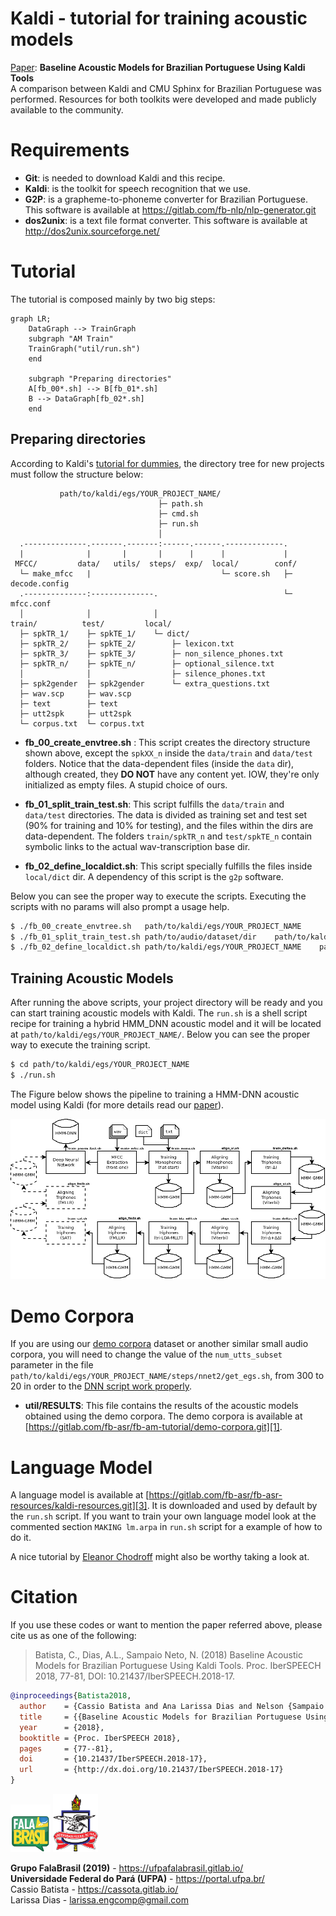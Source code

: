 # Kaldi - tutorial for training acoustic models

[Paper](https://www.isca-speech.org/archive/IberSPEECH_2018/abstracts/IberS18_P1-13_Batista.html): **Baseline Acoustic Models for Brazilian Portuguese Using Kaldi Tools**    
A comparison between Kaldi and CMU Sphinx for Brazilian Portuguese was
performed. Resources for both toolkits were developed and made publicly 
available to the community.
    
# Requirements
* **Git**: is needed to download Kaldi and this recipe.
* **Kaldi**: is the toolkit for speech recognition that we use.
* **G2P**: is a grapheme-to-phoneme converter for Brazilian Portuguese. This software is available at https://gitlab.com/fb-nlp/nlp-generator.git     
* **dos2unix**: is a text file format converter. This software is available at http://dos2unix.sourceforge.net/     

# Tutorial
The tutorial is composed mainly by two big steps:

```mermaid
graph LR;
    DataGraph --> TrainGraph
    subgraph "AM Train"
    TrainGraph("util/run.sh")
    end
    
    subgraph "Preparing directories"
    A[fb_00*.sh] --> B[fb_01*.sh]
    B --> DataGraph[fb_02*.sh]
    end
```


## Preparing directories
According to Kaldi's [tutorial for dummies](http://kaldi-asr.org/doc/kaldi_for_dummies.html),
the directory tree for new projects must follow the structure below:

```text
           path/to/kaldi/egs/YOUR_PROJECT_NAME/
                                 ├─ path.sh
                                 ├─ cmd.sh
                                 ├─ run.sh
                                 │ 
  .--------------.-------.-------:------.------.-------------.
  |              |       |       |      |      |             |
 MFCC/         data/   utils/  steps/  exp/  local/        conf/
  └─ make_mfcc   |                             └─ score.sh   ├─ decode.config
  .--------------:--------------.                            └─ mfcc.conf
  │              │              │
train/          test/         local/
  ├─ spkTR_1/    ├─ spkTE_1/    └─ dict/
  ├─ spkTR_2/    ├─ spkTE_2/        ├─ lexicon.txt
  ├─ spkTR_3/    ├─ spkTE_3/        ├─ non_silence_phones.txt
  ├─ spkTR_n/    ├─ spkTE_n/        ├─ optional_silence.txt
  │              │                  ├─ silence_phones.txt
  ├─ spk2gender  ├─ spk2gender      └─ extra_questions.txt
  ├─ wav.scp     ├─ wav.scp            
  ├─ text        ├─ text               
  ├─ utt2spk     ├─ utt2spk            
  └─ corpus.txt  └─ corpus.txt         
```     

* __fb\_00\_create\_envtree.sh__ :
This script creates the directory structure shown above, except the `spkXX_n`
inside the `data/train` and `data/test` folders. Notice that the data-dependent
files (inside the `data` dir), although created, they __DO NOT__ have any
content yet. IOW, they're only initialized as empty files. A stupid choice of
ours.    

* __fb\_01\_split\_train\_test.sh__:
This script fulfills the `data/train` and `data/test` directories. The data is
divided as training set and test set (90% for training and 10% for testing), and
the files within the dirs are data-dependent. The folders `train/spkTR_n` and
`test/spkTE_n` contain symbolic links to the actual wav-transcription base dir.   

* __fb\_02\_define\_localdict.sh__:
This script specially fulfills the files inside `local/dict` dir. A dependency of this script
is the `g2p` software.   

Below you can see the proper way to execute the scripts. Executing the scripts
with no params will also prompt a usage help.

```bash
$ ./fb_00_create_envtree.sh   path/to/kaldi/egs/YOUR_PROJECT_NAME
$ ./fb_01_split_train_test.sh path/to/audio/dataset/dir    path/to/kaldi/egs/YOUR_PROJECT_NAME
$ ./fb_02_define_localdict.sh path/to/kaldi/egs/YOUR_PROJECT_NAME    path/to/g2p/dir
```   
   
## Training Acoustic Models

After running the above scripts, your project directory will be ready and you can start training acoustic models with Kaldi. 
The `run.sh` is a shell script recipe for training a hybrid HMM_DNN acoustic model and it will be located at `path/to/kaldi/egs/YOUR_PROJECT_NAME/`.
Below you can see the proper way to execute the training script.
```bash
$ cd path/to/kaldi/egs/YOUR_PROJECT_NAME
$ ./run.sh        
```        

The Figure below shows the pipeline to training a HMM-DNN acoustic model
using Kaldi (for more details read our [paper](https://www.isca-speech.org/archive/IberSPEECH_2018/abstracts/IberS18_P1-13_Batista.html)).

![alt text](doc/kaldiflowchart.png)    

# Demo Corpora
If you are using our 
[demo corpora](https://gitlab.com/fb-asr/fb-am-tutorial/demo-corpora) dataset or 
another similar small audio corpora, you will
need to change the value of the `num_utts_subset` parameter in the file
`path/to/kaldi/egs/YOUR_PROJECT_NAME/steps/nnet2/get_egs.sh`, from 300 to 20 in
order to the [DNN script work properly][2].    

* __util/RESULTS__:
This file contains the results of the acoustic models obtained using the demo
corpora. The demo corpora is available at
[https://gitlab.com/fb-asr/fb-am-tutorial/demo-corpora.git][1].   

# Language Model
A language model is available at
[https://gitlab.com/fb-asr/fb-asr-resources/kaldi-resources.git][3]. It is downloaded and used by default by the `run.sh` script. If you want to train your own language model look at the commented section `MAKING lm.arpa` in `run.sh` script for a example of how to do it.   

A nice tutorial by [Eleanor Chodroff](https://www.eleanorchodroff.com/tutorial/kaldi/kaldi-training.html) 
might also be worthy taking a look at.

[1]:https://gitlab.com/fb-asr/fb-am-tutorial/demo-corpora.git
[2]:https://groups.google.com/forum/#!msg/kaldi-help/e2EHVCQGE_Y/0uwBkGm9BQAJ
[3]:https://gitlab.com/fb-asr/fb-asr-resources/kaldi-resources.git

# Citation

If you use these codes or want to mention the paper referred above, please cite 
us as one of the following: 

> Batista, C., Dias, A.L., Sampaio Neto, N. (2018) Baseline Acoustic Models for
> Brazilian Portuguese Using Kaldi Tools. Proc. IberSPEECH 2018, 77-81, DOI:
> 10.21437/IberSPEECH.2018-17.

```bibtex
@inproceedings{Batista2018,
  author    = {Cassio Batista and Ana Larissa Dias and Nelson {Sampaio Neto}},
  title     = {{Baseline Acoustic Models for Brazilian Portuguese Using Kaldi Tools}},
  year      = {2018},
  booktitle = {Proc. IberSPEECH 2018},
  pages     = {77--81},
  doi       = {10.21437/IberSPEECH.2018-17},
  url       = {http://dx.doi.org/10.21437/IberSPEECH.2018-17}
}
```    

[![FalaBrasil](doc/logo_fb_github_footer.png)](https://ufpafalabrasil.gitlab.io/ "Visite o site do Grupo FalaBrasil") [![UFPA](doc/logo_ufpa_github_footer.png)](https://portal.ufpa.br/ "Visite o site da UFPA")

__Grupo FalaBrasil (2019)__ - https://ufpafalabrasil.gitlab.io/      
__Universidade Federal do Pará (UFPA)__ - https://portal.ufpa.br/     
Cassio Batista - https://cassota.gitlab.io/    
Larissa Dias - larissa.engcomp@gmail.com
